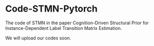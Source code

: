 # Code-STMN-Pytorch
The code of STMN in the paper Cognition-Driven Structural Prior for Instance-Dependent Label Transition Matrix Estimation.

We will upload our codes soon.
